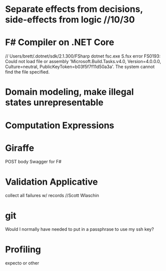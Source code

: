 # Separate effects from decisions, side-effects from logic //10/30

# F# Compiler on .NET Core
// Users/brett/.dotnet/sdk/2.1.300/FSharp
dotnet fsc.exe S.fsx
error FS0193: Could not load file or assembly 'Microsoft.Build.Tasks.v4.0, Version=4.0.0.0, Culture=neutral, PublicKeyToken=b03f5f7f11d50a3a'. The system cannot find the file specified.

# Domain modeling, make illegal states unrepresentable

# Computation Expressions

# Giraffe
POST body
Swagger for F#

# Validation Applicative
collect all failures w/ records //Scott Wlaschin

# git
Would I normally have needed to put in a passphrase to use my ssh key?

# Profiling
expecto or other